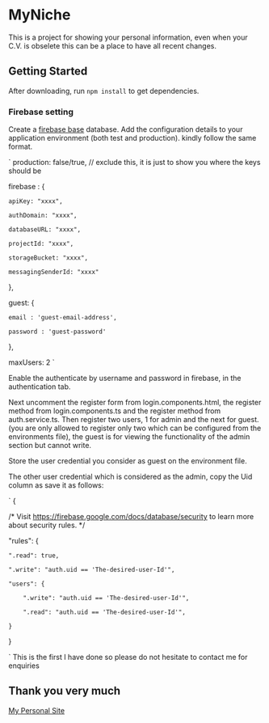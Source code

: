 # MyNiche

This is a project for showing your personal information, even when your C.V. is obselete this can be a place to have all recent changes.

## Getting Started

After downloading, run `npm install` to get dependencies.

### Firebase setting

Create a [firebase base](https://console.firebase.google.com/u/1/) database. Add the configuration details to your application environment (both test and production). kindly follow the same format.

`
production: false/true, // exclude this, it is just to show you where the keys should be

firebase : {

    apiKey: "xxxx",

    authDomain: "xxxx",

    databaseURL: "xxxx",

    projectId: "xxxx",

    storageBucket: "xxxx",

    messagingSenderId: "xxxx"

  },

  guest: {

    email : 'guest-email-address',

    password : 'guest-password'

  },

  maxUsers: 2
`

Enable the authenticate by username and password in firebase, in the authentication tab.

Next uncomment the register form from login.components.html, the register method from login.components.ts and the register method from auth.service.ts. Then register two users, 1 for admin and the next for guest. (you are only allowed to register only two which can be configured from the environments file), the guest is for viewing the functionality of the admin section but cannot write. 

Store the user credential you consider as guest on the environment file.

The other user credential which is considered as the admin, copy the Uid column as save it as follows: 

` 
{

  /* Visit https://firebase.google.com/docs/database/security to learn more about security rules. */

  "rules": {

    ".read": true,

    ".write": "auth.uid == 'The-desired-user-Id'",

    "users": {

        ".write": "auth.uid == 'The-desired-user-Id'",

        ".read": "auth.uid == 'The-desired-user-Id'",

    }

}

`
This is the first I have done so please do not hesitate to contact me for enquiries
## Thank you very much

[My Personal Site](https://ape-niche.firebaseapp.com/)